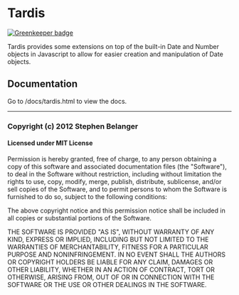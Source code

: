 # Tardis

[![Greenkeeper badge](https://badges.greenkeeper.io/Qard/tardis.svg)](https://greenkeeper.io/)

Tardis provides some extensions on top of the built-in Date and Number objects in Javascript to allow for easier creation and manipulation of Date objects.

## Documentation

Go to /docs/tardis.html to view the docs.

---

### Copyright (c) 2012 Stephen Belanger
#### Licensed under MIT License

Permission is hereby granted, free of charge, to any person obtaining a copy of this software and associated documentation files (the "Software"), to deal in the Software without restriction, including without limitation the rights to use, copy, modify, merge, publish, distribute, sublicense, and/or sell copies of the Software, and to permit persons to whom the Software is furnished to do so, subject to the following conditions:

The above copyright notice and this permission notice shall be included in all copies or substantial portions of the Software.

THE SOFTWARE IS PROVIDED "AS IS", WITHOUT WARRANTY OF ANY KIND, EXPRESS OR IMPLIED, INCLUDING BUT NOT LIMITED TO THE WARRANTIES OF MERCHANTABILITY, FITNESS FOR A PARTICULAR PURPOSE AND NONINFRINGEMENT. IN NO EVENT SHALL THE AUTHORS OR COPYRIGHT HOLDERS BE LIABLE FOR ANY CLAIM, DAMAGES OR OTHER LIABILITY, WHETHER IN AN ACTION OF CONTRACT, TORT OR OTHERWISE, ARISING FROM, OUT OF OR IN CONNECTION WITH THE SOFTWARE OR THE USE OR OTHER DEALINGS IN THE SOFTWARE.